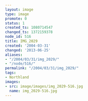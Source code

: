 ```yaml
---
layout: image
type: image
promote: 0
status: 1
created_ts: 1080714547
changed_ts: 1372159378
node_id: 516
title: IMG_2029
created: '2004-03-31'
changed: '2013-06-25'
aliases:
- "/2004/03/31/img_2029/"
- "/node/516/"
permalink: "/2004/03/31/img_2029/"
tags:
- Northland
images:
- src: image/images/img_2029-516.jpg
  name: img_2029-516.jpg
---
```


